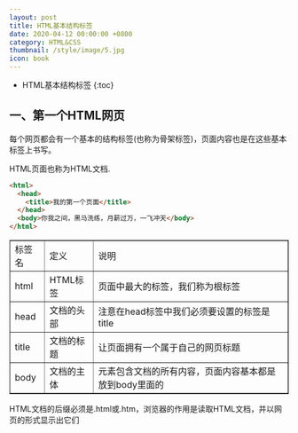 ```yaml
---
layout: post
title: HTML基本结构标签
date: 2020-04-12 00:00:00 +0800
category: HTML&CSS
thumbnail: /style/image/5.jpg
icon: book
---
```


* HTML基本结构标签
{:toc}

## 一、第一个HTML网页
每个网页都会有一个基本的结构标签(也称为骨架标签)，页面内容也是在这些基本标签上书写。  

HTML页面也称为HTML文档.  

```html
<html>
  <head>
    <title>我的第一个页面</title>
  </head>
  <body>你我之间，黑马洗练，月薪过万，一飞冲天</body>
</html>
```
<table border="1">
<tr>
<td>标签名</td>
<td>定义</td>
<td>说明</td>
</tr>
<tr>
<td>html</td>
<td>HTML标签</td>
<td>页面中最大的标签，我们称为根标签</td>
</tr>
<tr>
<td>head</td>
<td>文档的头部</td>
<td>注意在head标签中我们必须要设置的标签是title</td>
</tr>
<tr>
<td>title</td>
<td>文档的标题</td>
<td>让页面拥有一个属于自己的网页标题</td>
</tr>
<tr>
<td>body</td>
<td>文档的主体</td>
<td>元素包含文档的所有内容，页面内容基本都是放到body里面的</td>
</tr>
</table>
HTML文档的后缀必须是.html或.htm，浏览器的作用是读取HTML文档，并以网页的形式显示出它们  
